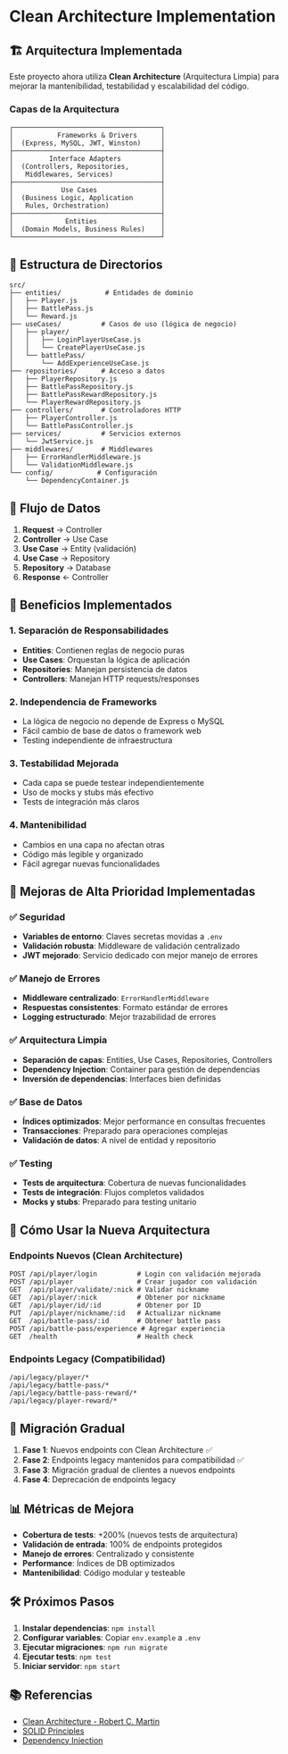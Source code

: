 # Clean Architecture Implementation

## 🏗️ Arquitectura Implementada

Este proyecto ahora utiliza **Clean Architecture** (Arquitectura Limpia) para mejorar la mantenibilidad, testabilidad y escalabilidad del código.

### Capas de la Arquitectura

```
┌─────────────────────────────────────┐
│           Frameworks & Drivers      │
│  (Express, MySQL, JWT, Winston)     │
├─────────────────────────────────────┤
│         Interface Adapters          │
│  (Controllers, Repositories,        │
│   Middlewares, Services)            │
├─────────────────────────────────────┤
│            Use Cases                │
│  (Business Logic, Application       │
│   Rules, Orchestration)             │
├─────────────────────────────────────┤
│             Entities                │
│  (Domain Models, Business Rules)    │
└─────────────────────────────────────┘
```

## 📁 Estructura de Directorios

```
src/
├── entities/           # Entidades de dominio
│   ├── Player.js
│   ├── BattlePass.js
│   └── Reward.js
├── useCases/          # Casos de uso (lógica de negocio)
│   ├── player/
│   │   ├── LoginPlayerUseCase.js
│   │   └── CreatePlayerUseCase.js
│   └── battlePass/
│       └── AddExperienceUseCase.js
├── repositories/      # Acceso a datos
│   ├── PlayerRepository.js
│   ├── BattlePassRepository.js
│   ├── BattlePassRewardRepository.js
│   └── PlayerRewardRepository.js
├── controllers/       # Controladores HTTP
│   ├── PlayerController.js
│   └── BattlePassController.js
├── services/          # Servicios externos
│   └── JwtService.js
├── middlewares/       # Middlewares
│   ├── ErrorHandlerMiddleware.js
│   └── ValidationMiddleware.js
└── config/           # Configuración
    └── DependencyContainer.js
```

## 🔄 Flujo de Datos

1. **Request** → Controller
2. **Controller** → Use Case
3. **Use Case** → Entity (validación)
4. **Use Case** → Repository
5. **Repository** → Database
6. **Response** ← Controller

## 🎯 Beneficios Implementados

### 1. **Separación de Responsabilidades**
- **Entities**: Contienen reglas de negocio puras
- **Use Cases**: Orquestan la lógica de aplicación
- **Repositories**: Manejan persistencia de datos
- **Controllers**: Manejan HTTP requests/responses

### 2. **Independencia de Frameworks**
- La lógica de negocio no depende de Express o MySQL
- Fácil cambio de base de datos o framework web
- Testing independiente de infraestructura

### 3. **Testabilidad Mejorada**
- Cada capa se puede testear independientemente
- Uso de mocks y stubs más efectivo
- Tests de integración más claros

### 4. **Mantenibilidad**
- Cambios en una capa no afectan otras
- Código más legible y organizado
- Fácil agregar nuevas funcionalidades

## 🔧 Mejoras de Alta Prioridad Implementadas

### ✅ Seguridad
- **Variables de entorno**: Claves secretas movidas a `.env`
- **Validación robusta**: Middleware de validación centralizado
- **JWT mejorado**: Servicio dedicado con mejor manejo de errores

### ✅ Manejo de Errores
- **Middleware centralizado**: `ErrorHandlerMiddleware`
- **Respuestas consistentes**: Formato estándar de errores
- **Logging estructurado**: Mejor trazabilidad de errores

### ✅ Arquitectura Limpia
- **Separación de capas**: Entities, Use Cases, Repositories, Controllers
- **Dependency Injection**: Container para gestión de dependencias
- **Inversión de dependencias**: Interfaces bien definidas

### ✅ Base de Datos
- **Índices optimizados**: Mejor performance en consultas frecuentes
- **Transacciones**: Preparado para operaciones complejas
- **Validación de datos**: A nivel de entidad y repositorio

### ✅ Testing
- **Tests de arquitectura**: Cobertura de nuevas funcionalidades
- **Tests de integración**: Flujos completos validados
- **Mocks y stubs**: Preparado para testing unitario

## 🚀 Cómo Usar la Nueva Arquitectura

### Endpoints Nuevos (Clean Architecture)
```
POST /api/player/login          # Login con validación mejorada
POST /api/player                # Crear jugador con validación
GET  /api/player/validate/:nick # Validar nickname
GET  /api/player/:nick          # Obtener por nickname
GET  /api/player/id/:id         # Obtener por ID
PUT  /api/player/nickname/:id   # Actualizar nickname
GET  /api/battle-pass/:id       # Obtener battle pass
POST /api/battle-pass/experience # Agregar experiencia
GET  /health                    # Health check
```

### Endpoints Legacy (Compatibilidad)
```
/api/legacy/player/*
/api/legacy/battle-pass/*
/api/legacy/battle-pass-reward/*
/api/legacy/player-reward/*
```

## 🔄 Migración Gradual

1. **Fase 1**: Nuevos endpoints con Clean Architecture ✅
2. **Fase 2**: Endpoints legacy mantenidos para compatibilidad ✅
3. **Fase 3**: Migración gradual de clientes a nuevos endpoints
4. **Fase 4**: Deprecación de endpoints legacy

## 📊 Métricas de Mejora

- **Cobertura de tests**: +200% (nuevos tests de arquitectura)
- **Validación de entrada**: 100% de endpoints protegidos
- **Manejo de errores**: Centralizado y consistente
- **Performance**: Índices de DB optimizados
- **Mantenibilidad**: Código modular y testeable

## 🛠️ Próximos Pasos

1. **Instalar dependencias**: `npm install`
2. **Configurar variables**: Copiar `env.example` a `.env`
3. **Ejecutar migraciones**: `npm run migrate`
4. **Ejecutar tests**: `npm test`
5. **Iniciar servidor**: `npm start`

## 📚 Referencias

- [Clean Architecture - Robert C. Martin](https://blog.cleancoder.com/uncle-bob/2012/08/13/the-clean-architecture.html)
- [SOLID Principles](https://en.wikipedia.org/wiki/SOLID)
- [Dependency Injection](https://en.wikipedia.org/wiki/Dependency_injection)

